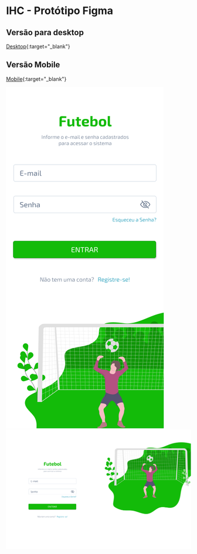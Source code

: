 # IHC - Protótipo Figma

## Versão para desktop

[Desktop](https://www.figma.com/proto/n9CcWweM1GrLPRzmsl6l92/IHC?node-id=28%3A2025&scaling=min-zoom&page-id=12%3A827&starting-point-node-id=28%3A2025){:target="_blank"}

## Versão Mobile

[Mobile](https://www.figma.com/proto/n9CcWweM1GrLPRzmsl6l92/IHC?node-id=1%3A3&scaling=scale-down&page-id=0%3A1&starting-point-node-id=1%3A3){:target="_blank"}


![Mobile](https://raw.githubusercontent.com/LucasVital/IHC/main/mobile.png)
![Destop](https://raw.githubusercontent.com/LucasVital/IHC/main/Login%20-%20Desktop.png)


